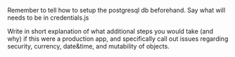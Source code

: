 Remember to tell how to setup the postgresql db beforehand.
Say what will needs to be in credentials.js

Write in short explanation of what additional steps you would take (and why) if this were a production app, and specifically call out issues regarding security, currency, date&time, and mutability of objects.
